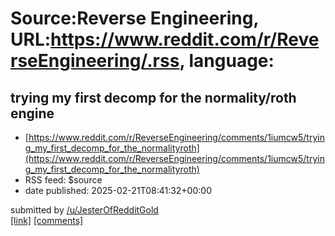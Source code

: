 # Source:Reverse Engineering, URL:https://www.reddit.com/r/ReverseEngineering/.rss, language:

## trying my first decomp for the normality/roth engine
 - [https://www.reddit.com/r/ReverseEngineering/comments/1iumcw5/trying_my_first_decomp_for_the_normalityroth](https://www.reddit.com/r/ReverseEngineering/comments/1iumcw5/trying_my_first_decomp_for_the_normalityroth)
 - RSS feed: $source
 - date published: 2025-02-21T08:41:32+00:00

&#32; submitted by &#32; <a href="https://www.reddit.com/user/JesterOfRedditGold"> /u/JesterOfRedditGold </a> <br/> <span><a href="https://github.com/JesterOfLemmings/Into-Realms-Beyond/blob/main/README.md">[link]</a></span> &#32; <span><a href="https://www.reddit.com/r/ReverseEngineering/comments/1iumcw5/trying_my_first_decomp_for_the_normalityroth/">[comments]</a></span>

